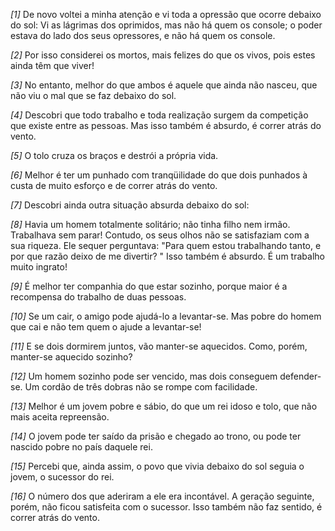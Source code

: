 *[1]* De novo voltei a minha atenção e vi toda a opressão que ocorre debaixo do sol: Vi as lágrimas dos oprimidos, mas não há quem os console; o poder estava do lado dos seus opressores, e não há quem os console.

*[2]* Por isso considerei os mortos, mais felizes do que os vivos, pois estes ainda têm que viver!

*[3]* No entanto, melhor do que ambos é aquele que ainda não nasceu, que não viu o mal que se faz debaixo do sol.

*[4]* Descobri que todo trabalho e toda realização surgem da competição que existe entre as pessoas. Mas isso também é absurdo, é correr atrás do vento.

*[5]* O tolo cruza os braços e destrói a própria vida.

*[6]* Melhor é ter um punhado com tranqüilidade do que dois punhados à custa de muito esforço e de correr atrás do vento.

*[7]* Descobri ainda outra situação absurda debaixo do sol:

*[8]* Havia um homem totalmente solitário; não tinha filho nem irmão. Trabalhava sem parar! Contudo, os seus olhos não se satisfaziam com a sua riqueza. Ele sequer perguntava: "Para quem estou trabalhando tanto, e por que razão deixo de me divertir? " Isso também é absurdo. É um trabalho muito ingrato!

*[9]* É melhor ter companhia do que estar sozinho, porque maior é a recompensa do trabalho de duas pessoas.

*[10]* Se um cair, o amigo pode ajudá-lo a levantar-se. Mas pobre do homem que cai e não tem quem o ajude a levantar-se!

*[11]* E se dois dormirem juntos, vão manter-se aquecidos. Como, porém, manter-se aquecido sozinho?

*[12]* Um homem sozinho pode ser vencido, mas dois conseguem defender-se. Um cordão de três dobras não se rompe com facilidade.

*[13]* Melhor é um jovem pobre e sábio, do que um rei idoso e tolo, que não mais aceita repreensão.

*[14]* O jovem pode ter saído da prisão e chegado ao trono, ou pode ter nascido pobre no país daquele rei.

*[15]* Percebi que, ainda assim, o povo que vivia debaixo do sol seguia o jovem, o sucessor do rei.

*[16]* O número dos que aderiram a ele era incontável. A geração seguinte, porém, não ficou satisfeita com o sucessor. Isso também não faz sentido, é correr atrás do vento.

